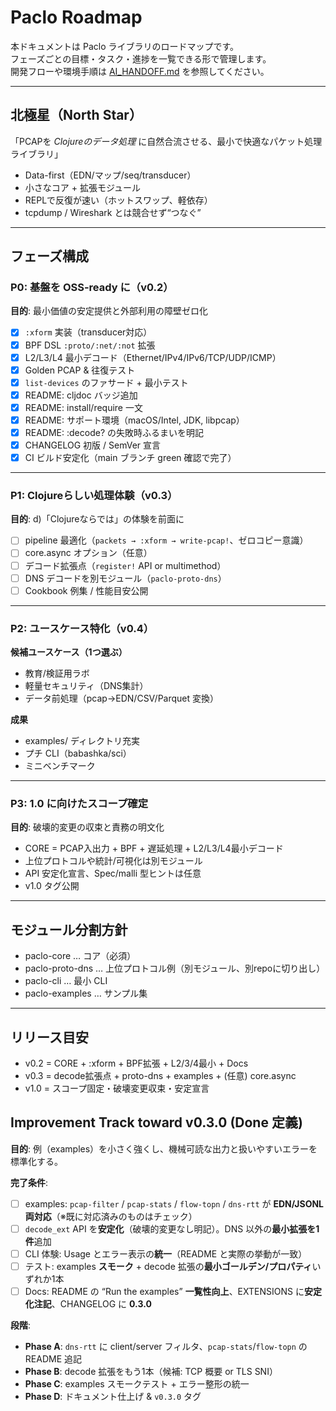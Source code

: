 # Paclo Roadmap

本ドキュメントは Paclo ライブラリのロードマップです。  
フェーズごとの目標・タスク・進捗を一覧できる形で管理します。  
開発フローや環境手順は [AI_HANDOFF.md](../AI_HANDOFF.md) を参照してください。

---

## 北極星（North Star）

「PCAPを *Clojureのデータ処理* に自然合流させる、最小で快適なパケット処理ライブラリ」

- Data-first（EDN/マップ/seq/transducer）
- 小さなコア + 拡張モジュール
- REPLで反復が速い（ホットスワップ、軽依存）
- tcpdump / Wireshark とは競合せず“つなぐ”

---

## フェーズ構成

### P0: 基盤を OSS-ready に（v0.2）

**目的**: 最小価値の安定提供と外部利用の障壁ゼロ化  

- [x] `:xform` 実装（transducer対応）
- [x] BPF DSL `:proto/:net/:not` 拡張
- [x] L2/L3/L4 最小デコード（Ethernet/IPv4/IPv6/TCP/UDP/ICMP）
- [x] Golden PCAP & 往復テスト
- [x] `list-devices` のファサード + 最小テスト
- [x] README: cljdoc バッジ追加
- [x] README: install/require 一文
- [x] README: サポート環境（macOS/Intel, JDK, libpcap）
- [x] README: :decode? の失敗時ふるまいを明記
- [x] CHANGELOG 初版 / SemVer 宣言
- [x] CI ビルド安定化（main ブランチ green 確認で完了）

---

### P1: Clojureらしい処理体験（v0.3）

**目的**: d)「Clojureならでは」の体験を前面に  

- [ ] pipeline 最適化（`packets → :xform → write-pcap!`、ゼロコピー意識）
- [ ] core.async オプション（任意）
- [ ] デコード拡張点（`register!` API or multimethod）
- [ ] DNS デコードを別モジュール（`paclo-proto-dns`）
- [ ] Cookbook 例集 / 性能目安公開

---

### P2: ユースケース特化（v0.4）

**候補ユースケース（1つ選ぶ）**

- 教育/検証用ラボ
- 軽量セキュリティ（DNS集計）
- データ前処理（pcap→EDN/CSV/Parquet 変換）

**成果**  

- examples/ ディレクトリ充実
- プチ CLI（babashka/sci）
- ミニベンチマーク

---

### P3: 1.0 に向けたスコープ確定

**目的**: 破壊的変更の収束と責務の明文化  

- CORE = PCAP入出力 + BPF + 遅延処理 + L2/L3/L4最小デコード  
- 上位プロトコルや統計/可視化は別モジュール  
- API 安定化宣言、Spec/malli 型ヒントは任意  
- v1.0 タグ公開

---

## モジュール分割方針

- paclo-core … コア（必須）
- paclo-proto-dns … 上位プロトコル例（別モジュール、別repoに切り出し）
- paclo-cli … 最小 CLI
- paclo-examples … サンプル集

---

## リリース目安

- v0.2 = CORE + :xform + BPF拡張 + L2/3/4最小 + Docs  
- v0.3 = decode拡張点 + proto-dns + examples + (任意) core.async  
- v1.0 = スコープ固定・破壊変更収束・安定宣言

## Improvement Track toward v0.3.0 (Done 定義)

**目的**: 例（examples）を小さく強くし、機械可読な出力と扱いやすいエラーを標準化する。

**完了条件**:
- [ ] examples: `pcap-filter` / `pcap-stats` / `flow-topn` / `dns-rtt` が **EDN/JSONL 両対応**（※既に対応済みのものはチェック）
- [ ] `decode_ext` API を**安定化**（破壊的変更なし明記）。DNS 以外の**最小拡張を1件**追加
- [ ] CLI 体験: Usage とエラー表示の**統一**（README と実際の挙動が一致）
- [ ] テスト: examples **スモーク** + decode 拡張の**最小ゴールデン/プロパティ**いずれか1本
- [ ] Docs: README の “Run the examples” **一覧性向上**、EXTENSIONS に**安定化注記**、CHANGELOG に **0.3.0**

**段階**:
- **Phase A**: `dns-rtt` に client/server フィルタ、`pcap-stats`/`flow-topn` の README 追記  
- **Phase B**: decode 拡張をもう1本（候補: TCP 概要 or TLS SNI）  
- **Phase C**: examples スモークテスト + エラー整形の統一  
- **Phase D**: ドキュメント仕上げ & `v0.3.0` タグ

